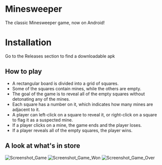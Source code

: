 # Minesweeper
The classic Minesweeper game, now on Android!

# Installation
Go to the Releases section to find a downloadable apk

## How to play
- A rectangular board is divided into a grid of squares.
- Some of the squares contain mines, while the others are empty.
- The goal of the game is to reveal all of the empty squares without detonating any of the mines.
- Each square has a number on it, which indicates how many mines are adjacent to it.
- A player can left-click on a square to reveal it, or right-click on a square to flag it as a suspected mine.
- If a player clicks on a mine, the game ends and the player loses.
- If a player reveals all of the empty squares, the player wins.

## A look at what's in store
![Screenshot_Game](https://github.com/virunarala/Minesweeper/assets/82951524/24bf21f6-d27d-49ec-b407-2fde3468152b)
![Screenshot_Game_Won](https://github.com/virunarala/Minesweeper/assets/82951524/f5cafb33-5f1d-4999-b4be-b4ec393a94fc)
![Screenshot_Game_Over](https://github.com/virunarala/Minesweeper/assets/82951524/d344aa19-89ca-4531-8eae-2dc3c425ec2e)
